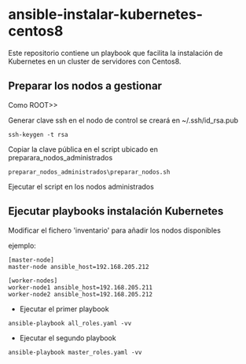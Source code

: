 # ansible-instalar-kubernetes-centos8
Este repositorio contiene un playbook que facilita la instalación de Kubernetes en un cluster de servidores con Centos8.

## Preparar los nodos a gestionar

Como ROOT>>

Generar clave ssh en el nodo de control se creará en ~/.ssh/id_rsa.pub

`ssh-keygen -t rsa`

Copiar la clave pública en el script ubicado en preparara_nodos_administrados

`preparar_nodos_administrados\preparar_nodos.sh`

Ejecutar el script en los nodos administrados


## Ejecutar playbooks instalación Kubernetes

Modificar el fichero 'inventario' para añadir los nodos disponibles

ejemplo:
```
[master-node]
master-node ansible_host=192.168.205.212

[worker-nodes]
worker-node1 ansible_host=192.168.205.211
worker-node2 ansible_host=192.168.205.212

```

- Ejecutar el primer playbook

`ansible-playbook all_roles.yaml -vv`

- Ejecutar el segundo playbook

`ansible-playbook master_roles.yaml -vv`
